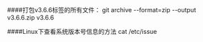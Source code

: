 ####打包v3.6.6标签的所有文件：
git archive --format=zip --output v3.6.6.zip v3.6.6

####Linux下查看系统版本号信息的方法
cat /etc/issue